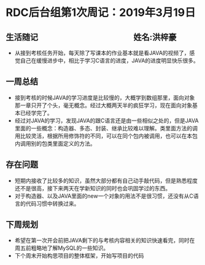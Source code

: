 # RDC后台组第1次周记：2019年3月19日

## 生活随记     &nbsp;&nbsp;&nbsp;&nbsp;&nbsp;&nbsp;&nbsp;&nbsp;&nbsp;&nbsp;&nbsp;&nbsp;&nbsp;&nbsp;&nbsp;&nbsp;&nbsp;&nbsp;&nbsp;&nbsp;&nbsp;&nbsp;&nbsp;&nbsp;&nbsp;&nbsp;&nbsp;&nbsp;&nbsp;&nbsp;&nbsp;&nbsp;&nbsp;&nbsp;&nbsp;&nbsp;&nbsp;&nbsp;&nbsp;&nbsp;&nbsp;&nbsp;&nbsp;&nbsp;&nbsp;&nbsp;&nbsp;&nbsp;&nbsp;姓名:洪梓豪
* 从接到考核任务开始，每天除了写课本的作业基本就是看JAVA的视频了，感觉自己在缓慢进步中，相比于学习C语言的进度，JAVA的进度明显快乐很多。

## 一周总结
* 接到考核的时候JAVA的学习进度是比较慢的，大概学到数组那里，面向对象那一章只开了个头，毫无概念。经过大概两天半的疯狂学习，现在面向对象基本已经学完了。
* 经过对JAVA的学习，发现JAVA的跟C语言还是由一些相似之处的，但是JAVA里面的一些概念：构造器、多态、封装、继承比较难以理解。类里面方法的调用比较灵活，根据所用修饰符的不同，可以在同个包内被调用，也可以在本包内调用别的包类里面定义的方法。

## 存在问题
* 短期内接收了比较多的知识，虽然大部分都有自己动手敲代码，但是熟悉程度还不是很高，接下来两天在学新知识的同时也会巩固学过的东西。
* 对于构造器、以及JAVA里面的new一个对象的用法不是很习惯，还没有从C语言的代码习惯中转换过来。


## 下周规划
* 希望在第一次开会前把JAVA剩下的与考核内容相关的知识快速看完，同时在周五前粗略地了解MySQL的一些知识。
* 下个周末开始构思项目的整体框架，开始写项目的代码

